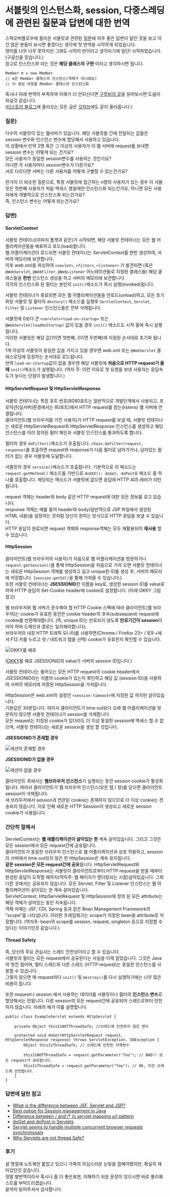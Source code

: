 # 서블릿의 인스턴스화, session, 다중스레딩에 관련된 질문과 답변에 대한 번역
스택오버플로우에 올라온 서블릿과 관련된 [질문](http://stackoverflow.com/questions/3106452/how-do-servlets-work-instantiation-sessions-shared-variables-and-multithreadi)에 아주 좋은 답변이 달린 것을 보고 이건 많은 분들이 보시면 좋겠다는 생각에 첫 번역을 시작하게 되었습니다.  
영어를 너무 너무 못하지만 그래도 시작이 반이라고 생각되기에 일단! 시작하였습니다. (구글신을 믿습니다.)  
참고로 인스턴스화 라는 것은 **해당 클래스의 구현** 이라고 생각하시면 됩니다.  
```
Member m = new Member
// m은 Member 클래스의 인스턴스(객체가 아니에요)
// 이 생성 과정을 Member 클래스의 인스턴스화
```

혹시나 아래 번역이 부족하여 이해가 더 안되신다면 [구루비의 글](http://wiki.gurubee.net/pages/viewpage.action?pageId=26740202)을 읽어보시면 도움이 되실것 같습니다.  
([티스토리 블로그](http://jojoldu.tistory.com)에 올라오는 모든 글은 [깃허브](https://github.com/jojoldu/blog-code)에도 같이 올라옵니다.)

### 질문)
다수의 서블릿이 있는 웹서버가 있습니다. 해당 서블릿들 간에 전달되는 값들은 session 변수와 인스턴스 변수에 할당해서 사용하고 있습니다.  
이 상황에서 만약 2명 혹은 그 이상의 사용자가 이 웹 서버에 request를 보내면 session 변수는 어떻게 되는 건가요?  
모든 사용자가 동일한 session변수를 사용하는 것인가요?  
아니면 각 사용자마다 session변수가 다른가요?  
서로 다르다면 서버는 다른 사용자를 어떻게 구별할 수 있는건가요?  

한가지 더 비슷한 질문으로, 특정 서블릿에 접근하는 n명의 사용자가 있는 경우 이 서블릿은 첫번째 사용자가 처음 엑세스 했을때만 인스턴스화 되는건가요, 아니면 모든 사용자에게 개별적으로 인스턴스화 되는건가요?  
즉, 인스턴스 변수는 어떻게 되는건가요?  

### 답변)
#### ServletContext
서블릿 컨테이너(아파치 톰캣과 같은)가 시작되면, 해당 서블릿 컨테이너는 모든 웹 어플리케이션들을 배포하고 로드(load)합니다.  
웹 어플이케이션이 로드되면 서블릿 컨테이너는 ServletContext를 한번 생성하여, 서버의 메모리에 보관합니다.  
이후 web.xml을 파싱하여 ```<sevlet>```, ```<filter>```, ```<listener>``` 가 발견되면 (혹은 ```@WebServlet```, ```@WebFilter```, ```@WebListener``` 어노테이션들로 지정된 클래스들) 해당 클래스들을 **한번** 인스턴스 생성을 하고 서버의 메모리에 보관합니다.  
각각의 인스턴스화 된 필터는 본인의 ```init()```메소드가 즉시 실행(invoked)됩니다.  

서블릿 컨테이너가 종료되면 모든 웹 어플리케이션들을 언로드(unload)하고, 모든 초기화된 서블릿 및 필터의 ```destory()``` 메소드를 실행후 ```ServletContext```, ```Servlet```, ```Filter``` 및 ```Listener``` 인스턴스들은 전부 삭제됩니다.  

서블릿에 0보다 큰 ```<servlet><load-on-startup>``` 또는 ```@WebServlet(loadOnStartup)``` 값이 있을 경우 ```init()``` 메소드도 시작 중에 즉시 실행 됩니다.  
이러한 서블릿은 해당 값(1이면 첫번째, 2이면 두번째)에 지정된 순서대로 초기화 됩니다.  
1개 이상의 서블릿이 동일한 값을 가지고 있을 경우엔 web.xml 또는 ```@WebServlet``` 클래스로딩에 등장하는 순서대로 로드됩니다.  
만약 ```load-on-startup```값이 없을 경우엔 해당 서블릿에 **처음으로 HTTP request가 올때** ```init()```메소드가 실행됩니다. (역자 주: 이런 이유로 첫 요청을 보낸 사용자는 응답속도가 늦다는 단점이 발생합니다.)
#### HttpServletRequest 및 HttpServletResponse
서블릿 컨테이너는 특정 포트 번호(8080포트는 일반적으로 개발단계에서 사용되고, 프로덕션(실서버)환경에서는 80포트)에서 HTTP request를 받는(listens) 웹 서버에 연결됩니다.  
클라이언트(웹 브라우저를 가진 사용자)가 HTTP request를 보낼 때, 서블릿 컨테이너는 새로운 HttpServletRequest와 HttpServletResponse 인스턴스를 생성하고 해당 인스턴스를 미리 정의된 필터 체인과 서블릿 인스턴스를 통과하도록 합니다.  

필터의 경우 ```doFilter()```메소드가 호출됩니다. ```chain.doFilter(request, response)```를 호출하면 request와 response가 다음 필터로 넘어가거나, 남아있는 필터가 없는 경우 서블릿에 도달합니다.

서블릿의 경우 ```service()```메소드가 호출됩니다. 기본적으로 이 메소드는 ```request.getMethod()``` 메소드를 기반으로 ```doXXX(): doGet, doPost등``` 메소드 중 하나를 호출합니다. 해당되는 메소드가 서블릿에 없으면 응답에 HTTP 405 에러가 리턴됩니다.  

request 객체는 header와 body 같은 HTTP request에 대한 모든 정보를 갖고 있습니다.  
response 객체는 예를 들어 header와 body(일반적으로 JSP 파일에서 생성된 HTML 내용)을 설정하는 것처럼 당신이 원하는 방식으로 HTTP 응답을 보낼 수 있습니다.  
HTTP 응답이 완료되면 request 객체와 response객체는 모두 재활용되어 **재사용** 할 수 있습니다.  

#### HttpSession
클라이언트(웹 브라우저의 사용자)가 처음으로 웹 어플리케이션을 방문하거나 ```request.getSession()```을 통해 HttpSession을 처음으로 가져 오면 서블릿 컨테이너는 새로운 HttpSession 객체를 생성하고 길고 unique한 ID를 생성 후, 서버의 메모리에 저장합니다. (```session.getId()```을 통해 가져올 수 있습니다.)  
또한 서블릿 컨테이너는 **JSESSIONID**란 이름을 key로, 생성한 session ID를 value로 하여 HTTP 응답의 Set-Cookie header에 cookie로 설정합니다.  (아래 OKKY 그림 참고)

웹 브라우저와 웹 서버가 준수해야 할 HTTP Cookie 스펙에 따라 클라이언트(웹 브라우저)는 cookie가 유효한 동안은 cookie header의 후속(subsequent) request에 cookie를 반환해야합니다. (즉, unique ID는 만료되지 않도록 **만료기간이 session**이어야 하며 도메인과 경로는 일치해야합니다).  
브라우저의 내장 HTTP 트래픽 모니터를 사용하면(Chrome / Firefox 23+ / IE9 +에서 F12 키를 누르고 넷 / 네트워크 탭을 선택) cookie가 유효한지 확인할 수 있습니다.  

![OKKY를 예로](./images/브라우저세션확인.png)

([OKKY](http://okky.kr)를 예로 JSESSIONID의 value가 서버의 session ID입니다.)  

서블릿 컨테이너는 들어오는 모든 HTTP request의 cookie header에서 JSESSIONID라는 이름의 cookie가 있는지 확인하고 해당 값 (session ID)을 사용하여 서버의 메모리에 저장된 HttpSession을 가져옵니다.  

HttpSession은 web.xml의 설정인 ```<session-timeout>```에 지정된 값 까지만 살아있습니다.  
기본값은 30분입니다. 따라서 클라이언트가 time out보다 오래 웹 어플리케이션을 방문하지 않으면 서블릿 컨테이너가 session을 삭제합니다.  
모든 request는 지정된 cookie가 있더라도 더 이상 동일한 session에 액세스 할 수 없으며, 서블릿 컨테이너는 새로운 session을 생성 할 것입니다.  

**JSESSIONID가 존재할 경우**  

![세션이 존재할 경우](./images/세션이존재.png)


**JSESSIONID가 없을 경우**    

![세션이 없을 경우](./images/세션이없을경우.png)


클라이언트 측에서는 **웹브라우저 인스턴스**가 실행되는 동안 session cookie가 활성화됩니다. 따라서 클라이언트가 웹 브라우저 인스턴스(모든 탭 / 창)를 닫으면 클라이언트 session이 삭제됩니다.  
새 브라우저에서 session과 연관된 cookie는 존재하지 않으므로 더 이상 cookie는 전송되지 않습니다. 이로 인해 새로운 HTTP Session이 생성되고 새로운 session cookie가 사용됩니다.

### 간단히 말해서
ServletContext는 **웹 애플리케이션이 살아있는 한** 계속 살아있습니다. 그리고 그것은 모든 session에서 모든 request간에 공유됩니다.  
클라이언트가 동일한 브라우저 인스턴스로 웹 어플리케이션과 상호 작용하고, session이 서버에서 time out되지 않은 한 HttpSession은 계속 유지됩니다.  
**같은 session은 모든 request간에 공유**됩니다.
HttpServletRequest와 HttpServletResponse는 서블릿이 클라이언트로부터 HTTP request을 받을 때부터 완성된 응답이 도착할 때까지(역자주: 웹 페이지가 랜더링되는 시점)살아있습니다. 그외 다른 곳에서는 공유되지 않습니다.
모든 Servlet, Filter 및 Listener 인스턴스는 웹 어플리케이션이 살아있는 한 계속 살아있습니다.  
ServletContext, HttpServletRequest 및 HttpSession에 정의 된 모든 attribute는 해당 객체가 살아있는 동안 지속됩니다.  
객체 자체는 JSF, CDI, Spring 등과 같은 Bean Management Framework의 "scope"를 나타냅니다. 이러한 프레임워크는 scope가 지정된 bean을 attribute로 저장합니다. (역자주: bean의 scope를 session, request, singleton 등으로 지정할 수 있다는 이야기인것 같습니다.)

#### Thread Safety
즉, 당신의 주요 관심사는 스레드 안전성이라고 할 수 있습니다.  
서블릿과 필터는 모든 request에서 공유된다는 사실을 이제 알았습니다. 그것은 Java의 멋진 점이며, 멀티 스레드와 다른 스레드 (HTTP request)는 동일한 인스턴스를 사용할 수 있습니다.  
그렇지 않으면 매 request마다 ```init()``` 및 ```destroy()```를 다시 실행하기에는 너무 많은 비용이 듭니다.  

또한 request나 session 에서 사용하는 데이터를 서블릿이나 필터의 **인스턴스 변수**로 할당해서는 안됩니다. 다른 session의 모든 request간에 공유되어 스레드로부터 안전하지 않습니다. 아래의 예가 이를 설명합니다.

```
public class ExampleServlet extends HttpServlet {

    private Object thisIsNOTThreadSafe; //쓰레드에 안전하지 않은 변수

    protected void doGet(HttpServletRequest request, HttpServletResponse response) throws ServletException, IOException {
        Object thisIsThreadSafe; // 쓰레드에 안전한 지역변수

        thisIsNOTThreadSafe = request.getParameter("foo"); // BAD!! 모든 request가 공유합니다.
        thisIsThreadSafe = request.getParameter("foo"); // OK, 이건 쓰레드에 안전합니다.
    }
}
```

### 답변에 달린 참고
* [What is the difference between JSF, Servlet and JSP?](http://stackoverflow.com/questions/2095397/what-is-the-difference-between-jsf-servlet-and-jsp)
* [Best option for Session management in Java](http://stackoverflow.com/questions/1700390/best-option-for-session-management-in-java)
* [Difference between / and /* in servlet mapping url pattern](http://stackoverflow.com/questions/4140448/difference-between-and-in-servlet-mapping-url-pattern)
* [doGet and doPost in Servlets](http://stackoverflow.com/questions/2349633/doget-and-dopost-in-servlets)
* [Servlet seems to handle multiple concurrent browser requests synchronously](http://stackoverflow.com/questions/8011138/servlet-seems-to-handle-multiple-concurrent-requests-synchronously/)
* [Why Servlets are not thread Safe?](http://stackoverflow.com/questions/9555842/why-servlets-are-not-thread-safe/)

### 후기
설 명절에 노트북만 붙잡고 있으니 가족의 의심스러운 눈빛을 접해야했지만, 확실히 재미있던것 같습니다.  
정말 발번역이라서 혹시나 좀 더 좋은표현, 이해하기 쉬운 문장이 있으시면 바로 풀리퀘스트를 부탁드리겠습니다.  
끝까지 읽어주셔서 감사합니다.
